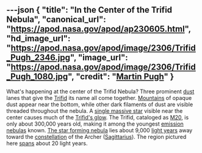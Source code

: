 ---json
{
  "title": "In the Center of the Trifid Nebula",
  "canonical_url": "https://apod.nasa.gov/apod/ap230605.html",
  "hd_image_url": "https://apod.nasa.gov/apod/image/2306/Trifid_Pugh_2346.jpg",
  "image_url": "https://apod.nasa.gov/apod/image/2306/Trifid_Pugh_1080.jpg",
  "credit": "[Martin Pugh](https://www.martinpughastrophotography.space/about)"
}
---

What's happening at the center of the Trifid Nebula? Three prominent [dust](https://apod.nasa.gov/apod/ap030706.html) lanes that give the [Trifid](https://apod.nasa.gov/apod/ap110513.html) its name all come together. [Mountains](https://apod.nasa.gov/apod/ap201222.html) of opaque dust appear near the bottom, while other dark filaments of dust are visible threaded throughout the nebula. A [single massive star](https://ui.adsabs.harvard.edu/abs/2001ApJ...562..446R/abstract) visible near the center causes much of the [Trifid's glow](https://apod.nasa.gov/apod/ap980828.html). The Trifid, cataloged as [M20](https://en.wikipedia.org/wiki/Trifid_Nebula), is only about 300,000 years old, making it among the youngest [emission nebulas](https://apod.nasa.gov/apod/emission_nebulae.html) known. [The star forming nebula](https://www.youtube.com/watch?v=xe3lYHcmbEI) lies about 9,000 [light years](https://starchild.gsfc.nasa.gov/docs/StarChild/questions/question19.html) away toward the [constellation](https://spaceplace.nasa.gov/constellations/en/) of the Archer ([Sagittarius](https://chandra.harvard.edu/photo/constellations/sagittarius.html)). The region pictured here [spans](https://media.istockphoto.com/id/1170788685/photo/jumping-cat.jpg?s=612x612&w=0&k=20&c=_Ot_m-qULa-AS2ueDMH8Qc4vu8jdsNso2hzIxsVGjTw=) about 20 light years.
